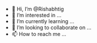 - 👋 Hi, I’m @Rishabhtig
- 👀 I’m interested in ...
- 🌱 I’m currently learning ...
- 💞️ I’m looking to collaborate on ...
- 📫 How to reach me ...

<!---
Rishabhtig/Rishabhtig is a ✨ special ✨ repository because its `README.md` (this file) appears on your GitHub profile.
You can click the Preview link to take a look at your changes.
--->
